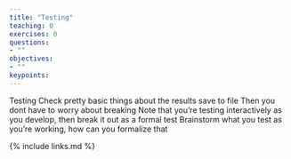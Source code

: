 ```yaml
---
title: "Testing"
teaching: 0
exercises: 0
questions:
- ""
objectives:
- ""
keypoints:
---
```




Testing
Check pretty basic things about the results save to file
Then you dont have to worry about breaking
Note that you’re testing interactively as you develop, then break it out as a formal test
Brainstorm what you test as you’re working, how can you formalize that

{% include links.md %}
